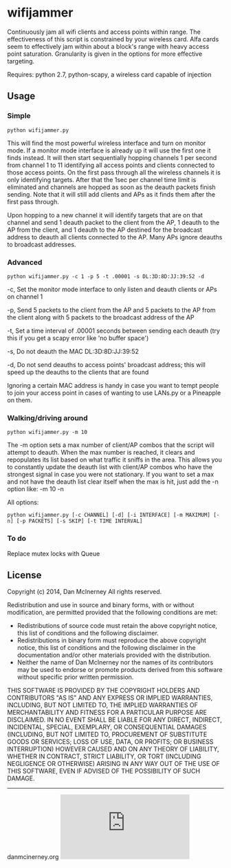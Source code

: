 wifijammer
==========

Continuously jam all wifi clients and access points within range. The effectiveness of this script is constrained by your wireless card. Alfa cards seem to effectively jam within about a block's range with heavy access point saturation. Granularity is given in the options for more effective targeting. 


Requires: python 2.7, python-scapy, a wireless card capable of injection


Usage
-----


### Simple
``` shell
python wifijammer.py
```

This will find the most powerful wireless interface and turn on monitor mode. If a monitor mode interface is already up it will use the first one it finds instead. It will then start sequentially hopping channels 1 per second from channel 1 to 11 identifying all access points and clients connected to those access points. On the first pass through all the wireless channels it is only identifying targets. After that the 1sec per channel time limit is eliminated and channels are hopped as soon as the deauth packets finish sending. Note that it will still add clients and APs as it finds them after the first pass through.

Upon hopping to a new channel it will identify targets that are on that channel and send 1 deauth packet to the client from the AP, 1 deauth to the AP from the client, and 1 deauth to the AP destined for the broadcast address to deauth all clients connected to the AP. Many APs ignore deauths to broadcast addresses.


### Advanced
```shell
python wifijammer.py -c 1 -p 5 -t .00001 -s DL:3D:8D:JJ:39:52 -d
```

-c, Set the monitor mode interface to only listen and deauth clients or APs on channel 1

-p, Send 5 packets to the client from the AP and 5 packets to the AP from the client along with 5 packets to the broadcast address of the AP

-t, Set a time interval of .00001 seconds between sending each deauth (try this if you get a scapy error like 'no buffer space')

-s, Do not deauth the MAC DL:3D:8D:JJ:39:52

-d, Do not send deauths to access points' broadcast address; this will speed up the deauths to the clients that are found


Ignoring a certain MAC address is handy in case you want to tempt people to join your access point in cases of wanting to use LANs.py or a Pineapple on them.


### Walking/driving around
```shell
python wifijammer.py -m 10
```
The -m option sets a max number of client/AP combos that the script will attempt to deauth. When the max number is reached, it clears and repopulates its list based on what traffic it sniffs in the area. This allows you to constantly update the deauth list with client/AP combos who have the strongest signal in case you were not stationary. If you want to set a max and not have the deauth list clear itself when the max is hit, just add the -n option like: -m 10 -n


All options:

```shell
python wifijammer.py [-c CHANNEL] [-d] [-i INTERFACE] [-m MAXIMUM] [-n] [-p PACKETS] [-s SKIP] [-t TIME INTERVAL]
```

### To do
Replace mutex locks with Queue


License
-------

Copyright (c) 2014, Dan McInerney
All rights reserved.

Redistribution and use in source and binary forms, with or without
modification, are permitted provided that the following conditions are met:
* Redistributions of source code must retain the above copyright notice, this list of conditions and the following disclaimer.
* Redistributions in binary form must reproduce the above copyright notice, this list of conditions and the following disclaimer in the documentation and/or other materials provided with the distribution.
* Neither the name of Dan McInerney nor the names of its contributors may be used to endorse or promote products derived from this software without specific prior written permission.

THIS SOFTWARE IS PROVIDED BY THE COPYRIGHT HOLDERS AND CONTRIBUTORS "AS IS" AND
ANY EXPRESS OR IMPLIED WARRANTIES, INCLUDING, BUT NOT LIMITED TO, THE IMPLIED
WARRANTIES OF MERCHANTABILITY AND FITNESS FOR A PARTICULAR PURPOSE ARE
DISCLAIMED. IN NO EVENT SHALL <COPYRIGHT HOLDER> BE LIABLE FOR ANY
DIRECT, INDIRECT, INCIDENTAL, SPECIAL, EXEMPLARY, OR CONSEQUENTIAL DAMAGES
(INCLUDING, BUT NOT LIMITED TO, PROCUREMENT OF SUBSTITUTE GOODS OR SERVICES;
LOSS OF USE, DATA, OR PROFITS; OR BUSINESS INTERRUPTION) HOWEVER CAUSED AND
ON ANY THEORY OF LIABILITY, WHETHER IN CONTRACT, STRICT LIABILITY, OR TORT
(INCLUDING NEGLIGENCE OR OTHERWISE) ARISING IN ANY WAY OUT OF THE USE OF THIS
SOFTWARE, EVEN IF ADVISED OF THE POSSIBILITY OF SUCH DAMAGE.

-------
danmcinerney.org
[![Analytics](https://ga-beacon.appspot.com/UA-46613304-3/wifijammer/README.md)](https://github.com/igrigorik/ga-beacon)
